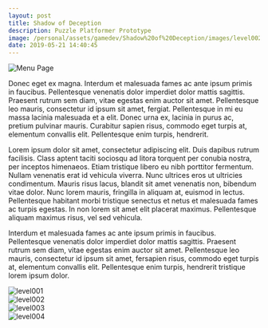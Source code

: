 ```yaml
---
layout: post
title: Shadow of Deception
description: Puzzle Platformer Prototype    
image: /personal/assets/gamedev/Shadow%20of%20Deception/images/level002.png
date: 2019-05-21 14:40:45
---
```

![Menu Page](/personal/assets/gamedev/Shadow%20of%20Deception/images/welcome.png)

Donec eget ex magna. Interdum et malesuada fames ac ante ipsum primis in faucibus. Pellentesque venenatis dolor imperdiet dolor mattis sagittis. 
Praesent rutrum sem diam, vitae egestas enim auctor sit amet. Pellentesque leo mauris, consectetur id ipsum sit amet, fergiat. 
Pellentesque in mi eu massa lacinia malesuada et a elit. Donec urna ex, lacinia in purus ac, pretium pulvinar mauris. 
Curabitur sapien risus, commodo eget turpis at, elementum convallis elit. Pellentesque enim turpis, hendrerit.

Lorem ipsum dolor sit amet, consectetur adipiscing elit. Duis dapibus rutrum facilisis. 
Class aptent taciti sociosqu ad litora torquent per conubia nostra, per inceptos himenaeos. Etiam tristique libero eu nibh porttitor fermentum. 
Nullam venenatis erat id vehicula viverra. Nunc ultrices eros ut ultricies condimentum. 
Mauris risus lacus, blandit sit amet venenatis non, bibendum vitae dolor. Nunc lorem mauris, fringilla in aliquam at, euismod in lectus. 
Pellentesque habitant morbi tristique senectus et netus et malesuada fames ac turpis egestas. In non lorem sit amet elit placerat maximus. 
Pellentesque aliquam maximus risus, vel sed vehicula.

Interdum et malesuada fames ac ante ipsum primis in faucibus. Pellentesque venenatis dolor imperdiet dolor mattis sagittis. 
Praesent rutrum sem diam, vitae egestas enim auctor sit amet. Pellentesque leo mauris, consectetur id ipsum sit amet, fersapien risus, commodo eget turpis at, elementum convallis elit. 
Pellentesque enim turpis, hendrerit tristique lorem ipsum dolor.

<div class="box alt">
	<div class="row 50% uniform">
        <div class="u$"><span class="image fit"><img src="/personal/assets/gamedev/Shadow of Deception/images/level001.png" alt="level001" /></span></div>
        <div class="6u"><span class="image fit"><img src="/personal/assets/gamedev/Shadow of Deception/images/level002.png" alt="level002" /></span></div>
        <div class="6u"><span class="image fit"><img src="/personal/assets/gamedev/Shadow of Deception/images/level003.png" alt="level003" /></span></div>
        <div class="u$"><span class="image fit"><img src="/personal/assets/gamedev/Shadow of Deception/images/level004.png" alt="level004" /></span></div>
	</div>
</div>